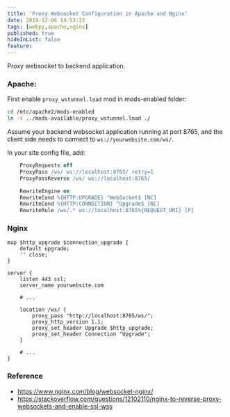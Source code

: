 ```yaml
---
title: 'Proxy Websocket Configuration in Apache and Nginx'
date: 2019-12-06 14:53:23
tags: [webpy,apache,nginx]
published: true
hideInList: false
feature: 
---
```

Proxy websocket to backend application.

### Apache:
First enable `proxy_wstunnel.load` mod in mods-enabled folder:
```bash
cd /etc/apache2/mods-enabled
ln -s ../mods-available/proxy_wstunnel.load ./
```

Assume your backend websocket application running at port 8765, and the client side needs to connect to `ws://yourwebsite.com/ws/`.

In your site config file, add:

```apache
    ProxyRequests off
    ProxyPass /ws/ ws://localhost:8765/ retry=1
    ProxyPassReverse /ws/ ws://localhost:8765/

    RewriteEngine on
    RewriteCond %{HTTP:UPGRADE} ^WebSocket$ [NC]
    RewriteCond %{HTTP:CONNECTION} ^Upgrade$ [NC]
    RewriteRule /ws/.* ws://localhost:8765%{REQUEST_URI} [P]
```

### Nginx

```nginx
map $http_upgrade $connection_upgrade {
    default upgrade;
    '' close;
}

server {
    listen 443 ssl;
    server_name yourwebsite.com

    # ...

    location /ws/ {
        proxy_pass "http://localhost:8765/ws/";
        proxy_http_version 1.1;
        proxy_set_header Upgrade $http_upgrade;
        proxy_set_header Connection "Upgrade";
    }

    # ...
}
```

### Reference
* https://www.nginx.com/blog/websocket-nginx/
* https://stackoverflow.com/questions/12102110/nginx-to-reverse-proxy-websockets-and-enable-ssl-wss

